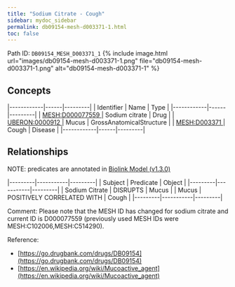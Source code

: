 ```yaml
---
title: "Sodium Citrate - Cough"
sidebar: mydoc_sidebar
permalink: db09154-mesh-d003371-1.html
toc: false 
---
```



Path ID: `DB09154_MESH_D003371_1`
{% include image.html url="images/db09154-mesh-d003371-1.png" file="db09154-mesh-d003371-1.png" alt="db09154-mesh-d003371-1" %}

## Concepts

|------------|------|---------|
| Identifier | Name | Type    |
|------------|------|---------|
| <a href="https://identifiers.org/MESH:D000077559">MESH:D000077559 </a> | Sodium citrate | Drug |
| <a href="https://identifiers.org/UBERON:0000912">UBERON:0000912 </a> | Mucus | GrossAnatomicalStructure |
| <a href="https://identifiers.org/MESH:D003371">MESH:D003371 </a> | Cough | Disease |
|------------|------|---------|

## Relationships


NOTE: predicates are annotated in <a href="https://github.com/biolink/biolink-model/releases/tag/v1.3.0">Biolink Model (v1.3.0)</a>

|---------|-----------|---------|
| Subject | Predicate | Object  |
|---------|-----------|---------|
| Sodium Citrate | DISRUPTS | Mucus |
| Mucus | POSITIVELY CORRELATED WITH | Cough |
|---------|-----------|---------|

Comment: Please note that the MESH ID has changed for sodium citrate and current ID is D000077559 (previously used MESH IDs were MESH:C102006,MESH:C514290).

Reference: 
  - [https://go.drugbank.com/drugs/DB09154](https://go.drugbank.com/drugs/DB09154)
  - [https://en.wikipedia.org/wiki/Mucoactive_agent](https://en.wikipedia.org/wiki/Mucoactive_agent)
